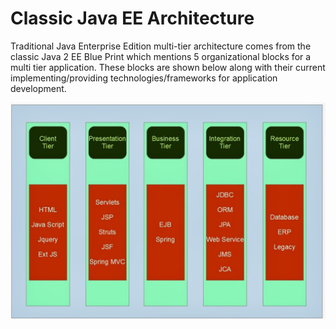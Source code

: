 # Classic Java EE Architecture

Traditional Java Enterprise Edition multi-tier architecture comes from the classic Java 2 EE Blue Print which mentions 5 organizational blocks for a multi tier application. These blocks are shown below along with their current implementing/providing technologies/frameworks for application development.

![](/images/j2ee_architecture.jpg)